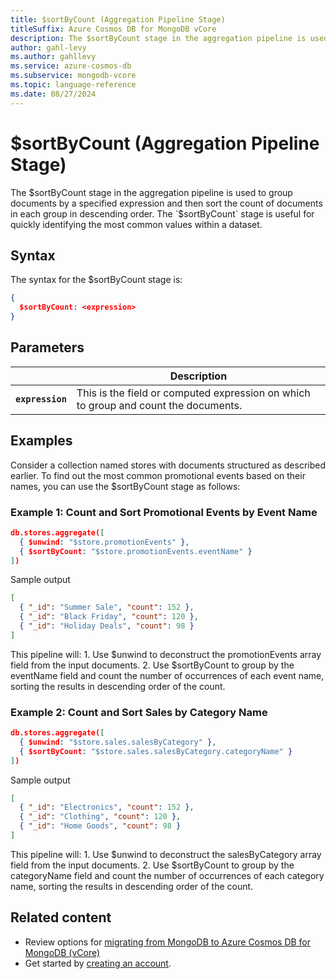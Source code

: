 ```yaml
---
title: $sortByCount (Aggregation Pipeline Stage)
titleSuffix: Azure Cosmos DB for MongoDB vCore
description: The $sortByCount stage in the aggregation pipeline is used to group documents by a specified expression and then sort the count of documents in each group in descending order.
author: gahl-levy
ms.author: gahllevy
ms.service: azure-cosmos-db
ms.subservice: mongodb-vcore
ms.topic: language-reference
ms.date: 08/27/2024
---
```


# $sortByCount (Aggregation Pipeline Stage)
The $sortByCount stage in the aggregation pipeline is used to group documents by a specified expression and then sort the count of documents in each group in descending order. The `$sortByCount` stage is useful for quickly identifying the most common values within a dataset.

## Syntax
The syntax for the $sortByCount stage is:

```json
{
  $sortByCount: <expression>
}
```

## Parameters

| | Description |
| --- | --- |
| **`expression`** | This is the field or computed expression on which to group and count the documents. |

## Examples
Consider a collection named stores with documents structured as described earlier. To find out the most common promotional events based on their names, you can use the $sortByCount stage as follows:

### Example 1: Count and Sort Promotional Events by Event Name
```json
db.stores.aggregate([
  { $unwind: "$store.promotionEvents" },
  { $sortByCount: "$store.promotionEvents.eventName" }
])
```
Sample output
```json
[
  { "_id": "Summer Sale", "count": 152 },
  { "_id": "Black Friday", "count": 120 },
  { "_id": "Holiday Deals", "count": 98 }
]
```

This pipeline will: 1. Use $unwind to deconstruct the promotionEvents array field from the input documents. 2. Use $sortByCount to group by the eventName field and count the number of occurrences of each event name, sorting the results in descending order of the count.

### Example 2: Count and Sort Sales by Category Name
```json
db.stores.aggregate([
  { $unwind: "$store.sales.salesByCategory" },
  { $sortByCount: "$store.sales.salesByCategory.categoryName" }
])
```
Sample output
```json
[
  { "_id": "Electronics", "count": 152 },
  { "_id": "Clothing", "count": 120 },
  { "_id": "Home Goods", "count": 98 }
]
```

This pipeline will: 1. Use $unwind to deconstruct the salesByCategory array field from the input documents. 2. Use $sortByCount to group by the categoryName field and count the number of occurrences of each category name, sorting the results in descending order of the count.

## Related content

- Review options for [migrating from MongoDB to Azure Cosmos DB for MongoDB (vCore)](../../migration-options.md)
- Get started by [creating an account](../../quickstart-portal.md).